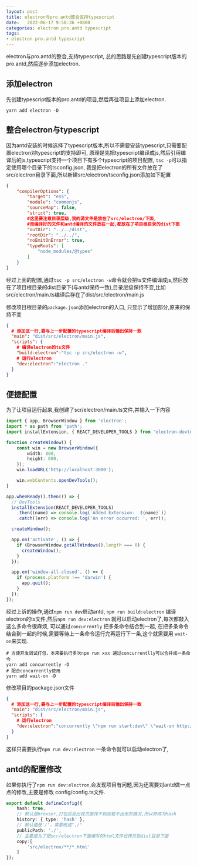 ```yaml
---
layout: post
title: electron与pro.antd整合支持typescript
date:   2022-06-17 9:58:36 +0800
categories: electron pro.antd typescript
tags:
- electron pro.antd typescript
---
```


electron与pro.antd的整合,支持typescript, 总的思路是先创建typescript版本的pro.antd,然后逐步添加electron.

## 添加electron

先创建typescript版本的pro.antd的项目,然后再往项目上添加electron.

```shell
yarn add electron -D
```

## 整合electron与typescript

因为antd安装的时候选择了typescript版本,所以不需要安装typescript,只需要配置electron对typescript的支持即可, 原理是先把typescript编译成js,然后引用编译后的js,typescript支持一个项目下有多个typescript的项目配置,
`tsc -p`可以指定使用哪个目录下的tsconfig.json, 我是把electron的所有文件放在了src/electron目录下面,所以新建src/electron/tsconfig.json添加如下配置

```json
{
    "compilerOptions": {
        "target": "es5",
        "module": "commonjs",
        "sourceMap": false,
        "strict": true,
        #这里要注意目录层级,我的源文件是放在了src/electron/下面,
        #而编译好的文件和antd编译的文件放在一起,都放在了项目根目录的dist下面
        "outDir": "../../dist",
        "rootDir": "../../",
        "noEmitOnError": true,
        "typeRoots": [
            "node_modules/@types"
        ]
    }
}
```

经过上面的配置,通过`tsc -p src/electron -w`命令就会把ts文件编译成js,然后放在了项目根目录的dist目录下(与antd保持一致),目录层级保持不变,比如src/electron/main.ts编译后存在了dist/src/electron/main.js  

修改项目根目录的`package.json`添加electron的入口, 只显示了增加部分,原来的保持不变

```json
{
  # 添加这一行,要与上一步配置的typescript编译后输出保持一致
  "main": "dist/src/electron/main.js",
  "scripts": {
    # 编译electron的ts文件
    "build:electron":"tsc -p src/electron -w",
    # 运行electron
    "dev:electron":"electron ."
  }
}
```

## 便捷配置

为了让项目运行起来,我创建了scr/electron/main.ts文件,并输入一下内容

```typescript
import { app, BrowserWindow } from 'electron';
import * as path from 'path';
import installExtension, { REACT_DEVELOPER_TOOLS } from "electron-devtools-installer";

function createWindow() {
    const win = new BrowserWindow({
        width: 800,
        height: 600,
    });
    win.loadURL('http://localhost:3000');

    win.webContents.openDevTools();
}

app.whenReady().then(() => {
  // DevTools
  installExtension(REACT_DEVELOPER_TOOLS)
    .then((name) => console.log(`Added Extension:  ${name}`))
    .catch((err) => console.log('An error occurred: ', err));

  createWindow();

  app.on('activate', () => {
    if (BrowserWindow.getAllWindows().length === 0) {
      createWindow();
    }
  });

  app.on('window-all-closed', () => {
    if (process.platform !== 'darwin') {
      app.quit();
    }
  });
});
```

经过上诉的操作,通过`npm run dev`启动antd, `npm run build:electron` 编译electron的ts文件,然后`npm run dev:electron` 就可以启动electron了,每次都敲入这么多命令很麻烦, 可以通过`concurrently` 把多条命令结合到一起, 在把多条命令结合到一起的时候,需要等待上一条命令运行完再运行下一条,这个就需要用 `wait-on`来实现.

```shell
# 方便开发调试打包，本来要执行多次npm run xxx 通过concurrentlly可以合并成一条命令
yarn add concurrently -D 
# 配合concurrently使用
yarn add wait-on -D 
```

修改项目的package.json文件

```json
{
  # 添加这一行,要与上一步配置的typescript编译后输出保持一致
  "main": "dist/src/electron/main.js",
  "scripts": {
    # 运行electron
    "dev:electron":"concurrently \"npm run start:dev\" \"wait-on http://localhost:8000 && tsc -p src/electron -w\" \"wait-on http://localhost:8000 && tsc -p src/electron && electron .\""
  }
}
```

这样只需要执行`npm run dev:electron` 一条命令就可以启动electron了,

## antd的配置修改

如果你执行了`npm run dev:electron`,会发现项目有问题,因为还需要对antd做一点点的修改,主要是修改 config/config.ts文件.

```typescript
export default defineConfig({
    hash: true,
    // 默认是browser,打包后会出现页面找不到加载不出来的情况,所以修改为hash
    history: { type: 'hash' },
    // 默认值是'/'，需要改成"./" 
    publicPath: './',
    // 主要是为了把scr/electron下面编写的html文件也拷贝到dist目录下面
    copy:[
        'src/electron/**/*.html'
    ]
});
```
